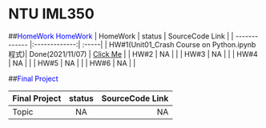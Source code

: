 # NTU IML350

##<font color=#0000FF>HomeWork</font>
<font color=#0000FF>HomeWork</font>
| HomeWork        | status           | SourceCode Link  |
| ------------- |:-------------:| :-----|
| HW#1(Unit01_Crash Course on Python.ipynb程式)| Done(2021/11/07)      |  [Click Me](https://github.com/JerryK0927/IMLP/blob/main/Unit01_Crash%20Course%20on%20Python.ipynb)   |
| HW#2      | NA            |     |
| HW#3      | NA            |     |
| HW#4      | NA            |     |
| HW#5      | NA            |     |
| HW#6      | NA            |     |

##<font color=#0000FF>Final Project</font>

| Final Project        | status           | SourceCode Link  |
| ------------- |:-------------:| -----:|
| Topic      | NA      | NA |

